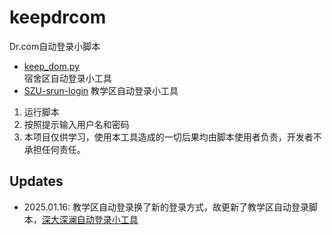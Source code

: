 # keepdrcom

Dr.com自动登录小脚本

- [keep_dom.py](keep_dom.py)  
  宿舍区自动登录小工具
- [SZU-srun-login](https://github.com/Matt-Dong123/SZU-srun-login)
  教学区自动登录小工具


1. 运行脚本
2. 按照提示输入用户名和密码
3. 本项目仅供学习，使用本工具造成的一切后果均由脚本使用者负责，开发者不承担任何责任。


## Updates
- 2025.01.16: 教学区自动登录换了新的登录方式，故更新了教学区自动登录脚本，[深大深澜自动登录小工具](https://github.com/Matt-Dong123/SZU-srun-login)